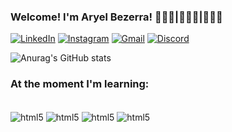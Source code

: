 ### Welcome! I'm Aryel Bezerra! 👨🏻‍💻|🧑🏻‍🔬|🧜🏻‍♂️

[![LinkedIn](https://img.shields.io/badge/LinkedIn-0077B5?style=for-the-badge&logo=linkedin&logoColor=white)](https://www.linkedin.com/in/aryel-bezerra/)
[![Instagram](https://img.shields.io/badge/Instagram-E4405F?style=for-the-badge&logo=instagram&logoColor=white)](https://www.instagram.com/aryelbezerra/)
[![Gmail](https://img.shields.io/badge/Gmail-D14836?style=for-the-badge&logo=gmail&logoColor=white)](aryelbezerra@gmail.com)
[![Discord](https://img.shields.io/badge/Discord-7289DA?style=for-the-badge&logo=discord&logoColor=white)](highscientist_)

![Anurag's GitHub stats](https://github-readme-stats.vercel.app/api?username=HighScientist&show_icons=true&theme=synthwave)

### At the moment I'm learning:

<div style="display: inline_block"><br/>
    <img align="center" alt="html5" src="https://img.shields.io/badge/Python-3776AB?style=for-the-badge&logo=python&logoColor=white" />
    <img align="center" alt="html5" src="https://img.shields.io/badge/R-276DC3?style=for-the-badge&logo=r&logoColor=white" />
    <img align="center" alt="html5" src="https://img.shields.io/badge/Microsoft_Office-D83B01?style=for-the-badge&logo=microsoft-office&logoColor=white" />
    <img align="center" alt="html5" src="https://img.shields.io/badge/Linux-FCC624?style=for-the-badge&logo=linux&logoColor=black" />
    
</div>
